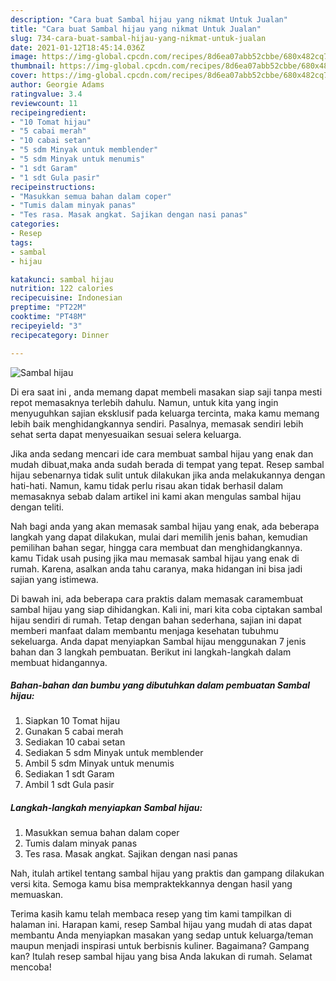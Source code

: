 ```yaml
---
description: "Cara buat Sambal hijau yang nikmat Untuk Jualan"
title: "Cara buat Sambal hijau yang nikmat Untuk Jualan"
slug: 734-cara-buat-sambal-hijau-yang-nikmat-untuk-jualan
date: 2021-01-12T18:45:14.036Z
image: https://img-global.cpcdn.com/recipes/8d6ea07abb52cbbe/680x482cq70/sambal-hijau-foto-resep-utama.jpg
thumbnail: https://img-global.cpcdn.com/recipes/8d6ea07abb52cbbe/680x482cq70/sambal-hijau-foto-resep-utama.jpg
cover: https://img-global.cpcdn.com/recipes/8d6ea07abb52cbbe/680x482cq70/sambal-hijau-foto-resep-utama.jpg
author: Georgie Adams
ratingvalue: 3.4
reviewcount: 11
recipeingredient:
- "10 Tomat hijau"
- "5 cabai merah"
- "10 cabai setan"
- "5 sdm Minyak untuk memblender"
- "5 sdm Minyak untuk menumis"
- "1 sdt Garam"
- "1 sdt Gula pasir"
recipeinstructions:
- "Masukkan semua bahan dalam coper"
- "Tumis dalam minyak panas"
- "Tes rasa. Masak angkat. Sajikan dengan nasi panas"
categories:
- Resep
tags:
- sambal
- hijau

katakunci: sambal hijau 
nutrition: 122 calories
recipecuisine: Indonesian
preptime: "PT22M"
cooktime: "PT48M"
recipeyield: "3"
recipecategory: Dinner

---
```



![Sambal hijau](https://img-global.cpcdn.com/recipes/8d6ea07abb52cbbe/680x482cq70/sambal-hijau-foto-resep-utama.jpg)

Di era  saat ini , anda memang dapat membeli masakan siap saji tanpa mesti repot memasaknya terlebih dahulu. Namun, untuk kita yang ingin menyuguhkan sajian eksklusif pada keluarga tercinta, maka kamu memang lebih baik menghidangkannya sendiri. Pasalnya, memasak sendiri lebih sehat serta dapat menyesuaikan sesuai selera keluarga.

Jika anda sedang mencari ide cara membuat sambal hijau yang enak dan mudah dibuat,maka anda sudah berada di tempat yang tepat. Resep sambal hijau  sebenarnya tidak sulit untuk dilakukan jika anda melakukannya dengan hati-hati. Namun, kamu tidak perlu risau akan tidak berhasil dalam memasaknya 
sebab dalam artikel ini kami akan mengulas sambal hijau dengan teliti.  



Nah bagi anda yang akan memasak sambal hijau yang enak, ada beberapa langkah yang dapat dilakukan, mulai dari memilih jenis bahan, kemudian pemilihan bahan segar, hingga cara membuat dan menghidangkannya. kamu Tidak usah pusing jika mau memasak sambal hijau yang enak di rumah. Karena, asalkan anda  tahu caranya, maka hidangan ini bisa jadi sajian yang istimewa.

Di bawah ini, ada beberapa cara praktis  dalam memasak caramembuat sambal hijau yang siap dihidangkan. Kali ini, mari kita coba ciptakan sambal hijau sendiri di rumah. Tetap dengan bahan sederhana, sajian ini dapat memberi manfaat dalam membantu menjaga kesehatan tubuhmu sekeluarga. Anda dapat menyiapkan Sambal hijau menggunakan 7 jenis bahan dan 3 langkah pembuatan. Berikut ini langkah-langkah dalam membuat hidangannya.

<!--inarticleads1-->

##### Bahan-bahan dan bumbu yang dibutuhkan dalam pembuatan Sambal hijau:

1. Siapkan 10 Tomat hijau
1. Gunakan 5 cabai merah
1. Sediakan 10 cabai setan
1. Sediakan 5 sdm Minyak untuk memblender
1. Ambil 5 sdm Minyak untuk menumis
1. Sediakan 1 sdt Garam
1. Ambil 1 sdt Gula pasir




<!--inarticleads2-->

##### Langkah-langkah menyiapkan Sambal hijau:

1. Masukkan semua bahan dalam coper
1. Tumis dalam minyak panas
1. Tes rasa. Masak angkat. Sajikan dengan nasi panas




Nah, itulah artikel tentang  sambal hijau  yang praktis dan gampang dilakukan versi kita. Semoga kamu bisa mempraktekkannya dengan hasil yang memuaskan. 

Terima kasih kamu telah membaca resep yang tim kami tampilkan di halaman ini. Harapan kami, resep  Sambal hijau yang mudah di atas dapat membantu Anda menyiapkan masakan yang sedap untuk keluarga/teman maupun menjadi inspirasi untuk berbisnis kuliner. Bagaimana? Gampang kan? Itulah resep sambal hijau yang bisa Anda lakukan di rumah. Selamat mencoba!

